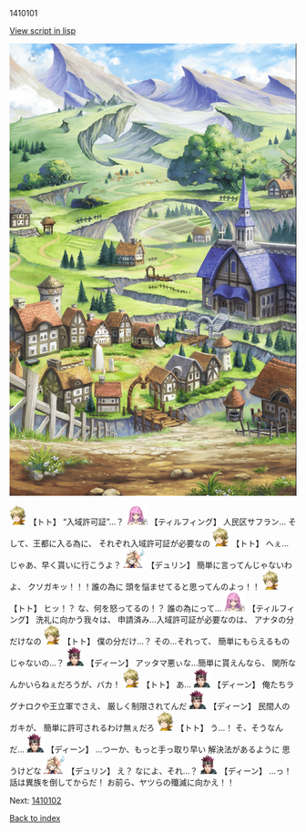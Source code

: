 1410101

[View script in lisp](../scripts/1410101.txt)

![004_outland.png](../images/backgrounds/004_outland.png)

<img src="../images/units/4.png" alt="4.png" height="34"/>
【トト】
“入域許可証”…？

<img src="../images/units/24.png" alt="24.png" height="34"/>
【ティルフィング】
人民区サフラン…
そして、王都に入る為に、
それぞれ入域許可証が必要なの

<img src="../images/units/4.png" alt="4.png" height="34"/>
【トト】
へぇ…じゃあ、早く貰いに行こうよ？

<img src="../images/units/0.png" alt="0.png" height="34"/>
【デュリン】
簡単に言ってんじゃないわよ、
クソガキッ！！！誰の為に
頭を悩ませてると思ってんのよっ！！

<img src="../images/units/4.png" alt="4.png" height="34"/>
【トト】
ヒッ！？
な、何を怒ってるの！？
誰の為にって…

<img src="../images/units/24.png" alt="24.png" height="34"/>
【ティルフィング】
洗礼に向かう我々は、
申請済み…入域許可証が必要なのは、
アナタの分だけなの

<img src="../images/units/4.png" alt="4.png" height="34"/>
【トト】
僕の分だけ…？
その…それって、
簡単にもらえるものじゃないの…？

<img src="../images/units/6.png" alt="6.png" height="34"/>
【ディーン】
アッタマ悪ぃな…簡単に貰えんなら、
関所なんかいらねぇだろうが、バカ！

<img src="../images/units/4.png" alt="4.png" height="34"/>
【トト】
あ…

<img src="../images/units/6.png" alt="6.png" height="34"/>
【ディーン】
俺たちラグナロクや王立軍でさえ、
厳しく制限されてんだ

<img src="../images/units/6.png" alt="6.png" height="34"/>
【ディーン】
民間人のガキが、
簡単に許可されるわけ無ぇだろ

<img src="../images/units/4.png" alt="4.png" height="34"/>
【トト】
う…！
そ、そうなんだ…

<img src="../images/units/6.png" alt="6.png" height="34"/>
【ディーン】
…つーか、もっと手っ取り早い
解決法があるように
思うけどな

<img src="../images/units/0.png" alt="0.png" height="34"/>
【デュリン】
え？
なによ、それ…？

<img src="../images/units/6.png" alt="6.png" height="34"/>
【ディーン】
…っ！
話は異族を倒してからだ！
お前ら、ヤツらの殲滅に向かえ！！

Next: [1410102](1410102.md)

[Back to index](index.md)

